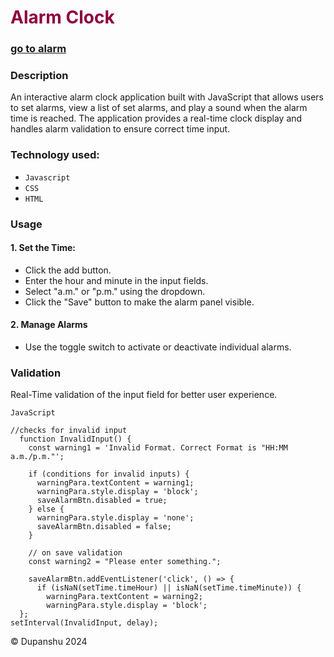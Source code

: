 # <span style="color:#8E033F">Alarm Clock</span>

### [go to alarm](https://dupanshu.github.io/alarm/)

### Description
An interactive alarm clock application built with JavaScript that allows users to set alarms, view a list of set alarms, and play a sound when the alarm time is reached. The application provides a real-time clock display and handles alarm validation to ensure correct time input.

### Technology used:
- `Javascript`
- `CSS`
- `HTML`

### Usage
#### 1. Set the Time:
  - Click the add button.
  - Enter the hour and minute in the input fields.
  - Select "a.m." or "p.m." using the dropdown.
  - Click the "Save" button to make the alarm panel visible.
#### 2. Manage Alarms
  - Use the toggle switch to activate or deactivate individual alarms.

### Validation
Real-Time validation of the input field for better user experience.
```
JavaScript

//checks for invalid input
  function InvalidInput() {
    const warning1 = 'Invalid Format. Correct Format is "HH:MM a.m./p.m."';

    if (conditions for invalid inputs) {
      warningPara.textContent = warning1;
      warningPara.style.display = 'block';
      saveAlarmBtn.disabled = true;
    } else {
      warningPara.style.display = 'none';
      saveAlarmBtn.disabled = false;
    }
    
    // on save validation
    const warning2 = "Please enter something.";

    saveAlarmBtn.addEventListener('click', () => {
      if (isNaN(setTime.timeHour) || isNaN(setTime.timeMinute)) {
        warningPara.textContent = warning2;
        warningPara.style.display = 'block';
  };
setInterval(InvalidInput, delay);
```

&copy; Dupanshu 2024
